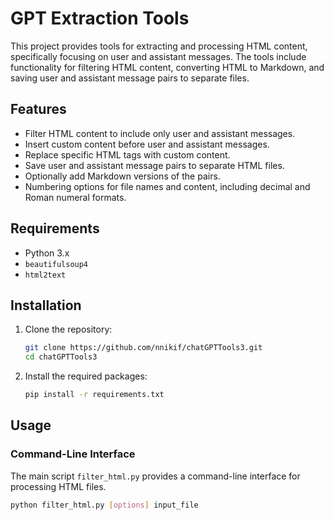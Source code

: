 # GPT Extraction Tools

This project provides tools for extracting and processing HTML content, specifically focusing on user and assistant messages. The tools include functionality for filtering HTML content, converting HTML to Markdown, and saving user and assistant message pairs to separate files.

## Features

- Filter HTML content to include only user and assistant messages.
- Insert custom content before user and assistant messages.
- Replace specific HTML tags with custom content.
- Save user and assistant message pairs to separate HTML files.
- Optionally add Markdown versions of the pairs.
- Numbering options for file names and content, including decimal and Roman numeral formats.

## Requirements

- Python 3.x
- `beautifulsoup4`
- `html2text`

## Installation

1. Clone the repository:
    ```bash
    git clone https://github.com/nnikif/chatGPTTools3.git
    cd chatGPTTools3
    ```

2. Install the required packages:
    ```bash
    pip install -r requirements.txt
    ```

## Usage

### Command-Line Interface

The main script `filter_html.py` provides a command-line interface for processing HTML files.

```bash
python filter_html.py [options] input_file
